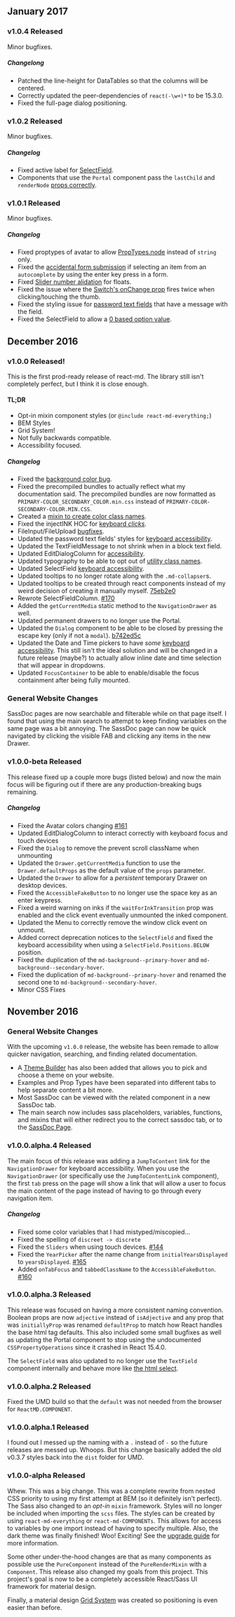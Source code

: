 ## January 2017
### v1.0.4 Released
Minor bugfixes.

##### Changelong
- Patched the line-height for DataTables so that the columns will be centered.
- Correctly updated the peer-dependencies of `react(-\w+)*` to be 15.3.0.
- Fixed the full-page dialog positioning.

### v1.0.2 Released
Minor bugfixes.

##### Changelog
- Fixed active label for [SelectField](https://github.com/mlaursen/react-md/pull/235).
- Components that use the `Portal` component pass the `lastChild` and `renderNode` [props correctly](https://github.com/mlaursen/react-md/pull/234).

### v1.0.1 Released
Minor bugfixes.

##### Changelog
- Fixed proptypes of avatar to allow [PropTypes.node](https://github.com/mlaursen/react-md/issues/198) instead of `string` only.
- Fixed the [accidental form submission](https://github.com/mlaursen/react-md/commit/cf5761026cb0c793a1848ca19c5fdd8eafe1d792) if
selecting an item from an `autocomplete` by using the enter key press in a form.
- Fixed [Slider number alidation](https://github.com/mlaursen/react-md/issues/184) for floats.
- Fixed the issue where the [Switch's onChange prop](https://github.com/mlaursen/react-md/issues/182) fires twice when clicking/touching
the thumb.
- Fixed the styling issue for [password text fields](https://github.com/mlaursen/react-md/issues/192) that have a message with the field.
- Fixed the SelectField to allow a [0 based option value](https://github.com/mlaursen/react-md/issues/214).


## December 2016
### v1.0.0 Released!

This is the first prod-ready release of react-md. The library still isn't completely perfect, but I think it is close enough.

#### TL;DR
- Opt-in mixin component styles (or `@include react-md-everything;`)
- BEM Styles
- Grid System!
- Not fully backwards compatible.
- Accessibility focused.


##### Changelog
- Fixed the [background color bug](https://github.com/mlaursen/react-md/commit/49ce0717af9a63530c1239b0b18c9bd1941a0914).
- Fixed the precompiled bundles to actually reflect what my documentation said. The precompiled bundles
are now formatted as `PRIMARY-COLOR_SECONDARY_COLOR.min.css` instead of `PRIMARY-COLOR-SECONDARY-COLOR.MIN.CSS`.
- Created a [mixin to create color class names](https://github.com/mlaursen/react-md/commit/14e19f3c767ed9901f94a36ee89da238b36e2a09).
- Fixed the injectINK HOC for [keyboard _clicks_](https://github.com/mlaursen/react-md/commit/59dff18cfd8b5b3923b1fb346ef699d8bad3b302).
- FileInput/FileUpload [bugfixes](https://github.com/mlaursen/react-md/commit/2c4e1111fc53e25df94db67a43b892dfb94c0e50).
- Updated the password text fields' styles for [keyboard accessibility](https://github.com/mlaursen/react-md/commit/807aa2a0540756ae88845e5291bcb47e83c6d075).
- Updated the TextFieldMessage to not shrink when in a block text field.
- Updated EditDialogColumn for [accessibility](https://github.com/mlaursen/react-md/commit/217c42554044bdfda4652c8252c7863798c13b30).
- Updated typography to be able to opt out of [utility class names](https://github.com/mlaursen/react-md/commit/5c5eaa2f7a23fd4a811e58bf59ac73a4dc828e66).
- Updated SelectField [keyboard accessibility](https://github.com/mlaursen/react-md/commit/ffe270be18f2c957f2f257db800e1e602ba00e15).
- Updated tooltips to no longer rotate along with the `.md-collapser`s.
- Updated tooltips to be created through react components instead of my weird decision of creating it manually myself. [75eb2e0](https://github.com/mlaursen/react-md/commit/75eb2e0a6616e6109141fc38cb88b35527d52eff)
- Rewrote SelectFieldColumn. [#170](https://github.com/mlaursen/react-md/issues/170)
- Added the `getCurrentMedia` static method to the `NavigationDrawer` as well.
- Updated permanent drawers to no longer use the Portal.
- Updated the `Dialog` component to be able to be closed by pressing the escape key (only if not a `modal`). [b742ed5c](https://github.com/mlaursen/react-md/commit/b742ed5cedaff0e79c6b812794ffe1bf4d567258)
- Updated the Date and Time pickers to have _some_ [keyboard accessibility](https://github.com/mlaursen/react-md/issues/173). This still isn't the ideal solution
and will be changed in a future release (maybe?) to actually allow inline date and time selection that will appear in dropdowns.
- Updated `FocusContainer` to be able to enable/disable the focus containment after being fully mounted.

### General Website Changes

SassDoc pages are now searchable and filterable while on that page itself. I found that using the main search
to attempt to keep finding variables on the same page was a bit annoying. The SassDoc page can now be quick navigated
by clicking the visible FAB and clicking any items in the new Drawer.


### v1.0.0-beta Released

This release fixed up a couple more bugs (listed below) and now the main focus will be figuring out if there are any
production-breaking bugs remaining.

##### Changelog
- Fixed the Avatar colors changing [#161](https://github.com/mlaursen/react-md/issues/161)
- Updated EditDialogColumn to interact correctly with keyboard focus and touch devices
- Fixed the `Dialog` to remove the prevent scroll className when unmounting
- Updated the `Drawer.getCurrentMedia` function to use the `Drawer.defaultProps` as the default value of the `props` parameter.
- Updated the `Drawer` to allow for a _persistent_ temporary Drawer on desktop devices.
- Fixed the `AccessibleFakeButton` to no longer use the space key as an enter keypress.
- Fixed a weird warning on inks if the `waitForInkTransition` prop was enabled and the click event eventually
unmounted the inked component.
- Updated the Menu to correctly remove the window click event on unmount.
- Added correct deprecation notices to the `SelectField` and fixed the keyboard accessibility when using a `SelectField.Positions.BELOW` position.
- Fixed the duplication of the `md-background--primary-hover` and `md-background--secondary-hover`.
- Fixed the duplication of `md-background--primary-hover` and renamed the second one to `md-background--secondary-hover`.
- Minor CSS Fixes



## November 2016
### General Website Changes

With the upcoming `v1.0.0` release, the website has been remade to allow quicker navigation, searching, and finding
related documentation.
- A [Theme Builder](/customization/themes?tab=1) has also been added that allows you to pick and
choose a theme on your website.
- Examples and Prop Types have been separated into different tabs to help separate content a bit more.
- Most SassDoc can be viewed with the related component in a new SassDoc tab.
- The main search now includes sass placeholders, variables, functions, and mixins that will either redirect you to
the correct sassdoc tab, or to the [SassDoc Page](/sassdoc).

### v1.0.0.alpha.4 Released

The main focus of this release was adding a `JumpToContent` link for the `NavigationDrawer` for keyboard accessibility. When you use
the `NavigationDrawer` (or specifically use the `JumpToContentLink` component), the first `tab` press on the page will show a link that
will allow a user to focus the main content of the page instead of having to go through every navigation item.

##### Changelog
- Fixed some color variables that I had mistyped/miscopied...
- Fixed the spelling of `discreet -> discrete`
- Fixed the `Sliders` when using touch devices. [#144](https://github.com/mlaursen/react-md/issues/164)
- Fixed the `YearPicker` after the name change from `initialYearsDisplayed` to `yearsDisplayed`. [#165](https://github.com/mlaursen/react-md/issues/165)
- Added `onTabFocus` and `tabbedClassName` to the `AccessibleFakeButton`. [#160](https://github.com/mlaursen/react-md/issues/160)

### v1.0.0.alpha.3 Released

This release was focused on having a more consistent naming convention. Boolean props are now `adjective` instead of
`isAdjective` and any prop that was `initiallyProp` was renamed `defaultProp` to match how React handles the base html
tag defaults. This also included some small bugfixes as well as updating the Portal component to stop using the undocumented
`CSSPropertyOperations` since it crashed in React 15.4.0.

The `SelectField` was also updated to no longer use the `TextField` component internally and behave more like [the html select](https://github.com/mlaursen/react-md/issues/144).

### v1.0.0.alpha.2 Released

Fixed the UMD build so that the `default` was not needed from the browser for `ReactMD.COMPONENT`.

### v1.0.0.alpha.1 Released

I found out I messed up the naming with a `.` instead of `-` so the future releases are messed up. Whoops. But this change basically
added the old v0.3.7 styles back into the `dist` folder for UMD.


### v1.0.0-alpha Released

Whew. This was a big change. This was a complete rewrite from nested CSS priority to using my first attempt at BEM (so it definitely
isn't perfect). The Sass also changed to an _opt-in_ `mixin` framework. Styles will no longer be included when importing the `scss` files.
The styles can be created by using `react-md-everything` or `react-md-COMPONENTs`. This allows for access to variables by one import instead
of having to specify multiple. Also, the dark theme was finally finished! Woo! Exciting! See the [upgrade guide](/discover-more/upgrade-guides/v1.0.0#now-vs-previous-versions)
for more information.

Some other under-the-hood changes are that as many components as possible use the `PureComponent` instead of the `PureRenderMixin`
with a `Component`. This release also changed my goals from this project. This project's goal is now to be a completely accessible React/Sass UI
framework for material design.

Finally, a material design [Grid System](/customization/grids) was created so positioning is even easier than before.
